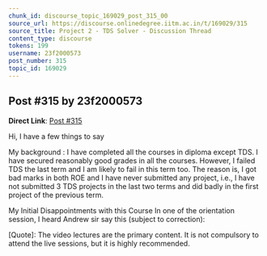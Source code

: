 ```yaml
---
chunk_id: discourse_topic_169029_post_315_00
source_url: https://discourse.onlinedegree.iitm.ac.in/t/169029/315
source_title: Project 2 - TDS Solver - Discussion Thread
content_type: discourse
tokens: 199
username: 23f2000573
post_number: 315
topic_id: 169029
---
```


## Post #315 by 23f2000573

**Direct Link**: [Post #315](https://discourse.onlinedegree.iitm.ac.in/t/169029/315)

Hi, I have a few things to say

My background :
I have completed all the courses in diploma except TDS. I have secured reasonably good grades in all the courses. However, I failed TDS the last term and I am likely to fail in this term too. The reason is, I got bad marks in both ROE and I have never submitted any project, i.e., I have not submitted 3 TDS projects in the last two terms and did badly in the first project of the previous term.

My Initial Disappointments with this Course
In one of the orientation session, I heard Andrew sir say this (subject to correction):

[Quote]: 
The video lectures are the primary content. It is not compulsory to attend the live sessions, but it is highly recommended.
